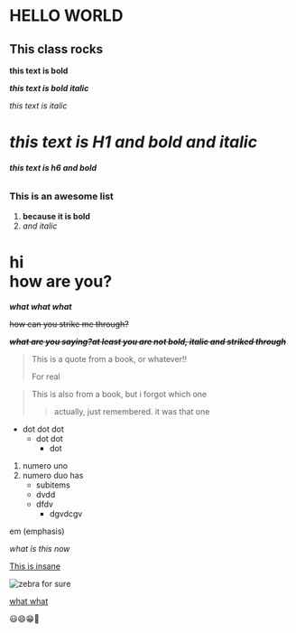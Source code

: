# HELLO WORLD

## This class rocks

**this text is bold**

***this text is bold italic***

*this text is italic*

# ***this text is H1 and bold and italic***

###### **this text is h6 and bold**

### This is an awesome list
1. **because it is bold**
2. *and italic*

<h1>hi<br>how are you?</h1>

___what what what___

~~how can you strike me through?~~

***~~what are you saying?at least you are not bold, italic and striked through~~***

> This is a quote from a book, or whatever!!
>
>For real

>This is also from a book, but i forgot which one
>
>>actually, just remembered. it was that one

- dot dot dot
  - dot dot
     - dot

1. numero uno
2. numero duo has
    - subitems
    - dvdd
    - dfdv
        - dgvdcgv

em (emphasis)

<em>what is this now</em>

[This is insane][some insane shit]

[some insane shit]: www.google.com

![zebra for sure](zebranotzebra.jpg)



[what what][boop bop]

[boop bop]: zebra.mp4

:smiley::smile::grin::fu:


